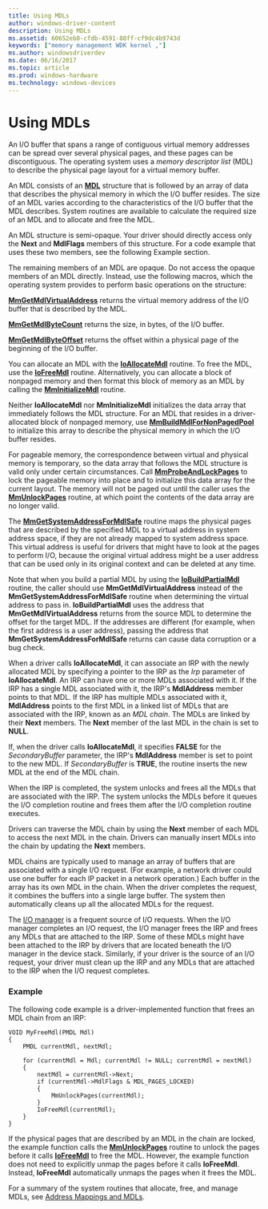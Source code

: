 ```yaml
---
title: Using MDLs
author: windows-driver-content
description: Using MDLs
ms.assetid: 60652eb8-cfdb-4591-88ff-cf9dc4b9743d
keywords: ["memory management WDK kernel ,"]
ms.author: windowsdriverdev
ms.date: 06/16/2017
ms.topic: article
ms.prod: windows-hardware
ms.technology: windows-devices
---
```


# Using MDLs


An I/O buffer that spans a range of contiguous virtual memory addresses can be spread over several physical pages, and these pages can be discontiguous. The operating system uses a *memory descriptor list* (MDL) to describe the physical page layout for a virtual memory buffer.

An MDL consists of an [**MDL**](https://msdn.microsoft.com/library/windows/hardware/ff554414) structure that is followed by an array of data that describes the physical memory in which the I/O buffer resides. The size of an MDL varies according to the characteristics of the I/O buffer that the MDL describes. System routines are available to calculate the required size of an MDL and to allocate and free the MDL.

An MDL structure is semi-opaque. Your driver should directly access only the **Next** and **MdlFlags** members of this structure. For a code example that uses these two members, see the following Example section.

The remaining members of an MDL are opaque. Do not access the opaque members of an MDL directly. Instead, use the following macros, which the operating system provides to perform basic operations on the structure:

[**MmGetMdlVirtualAddress**](https://msdn.microsoft.com/library/windows/hardware/ff554539) returns the virtual memory address of the I/O buffer that is described by the MDL.

[**MmGetMdlByteCount**](https://msdn.microsoft.com/library/windows/hardware/ff554530) returns the size, in bytes, of the I/O buffer.

[**MmGetMdlByteOffset**](https://msdn.microsoft.com/library/windows/hardware/ff554533) returns the offset within a physical page of the beginning of the I/O buffer.

You can allocate an MDL with the [**IoAllocateMdl**](https://msdn.microsoft.com/library/windows/hardware/ff548263) routine. To free the MDL, use the [**IoFreeMdl**](https://msdn.microsoft.com/library/windows/hardware/ff549126) routine. Alternatively, you can allocate a block of nonpaged memory and then format this block of memory as an MDL by calling the [**MmInitializeMdl**](https://msdn.microsoft.com/library/windows/hardware/ff554568) routine.

Neither **IoAllocateMdl** nor **MmInitializeMdl** initializes the data array that immediately follows the MDL structure. For an MDL that resides in a driver-allocated block of nonpaged memory, use [**MmBuildMdlForNonPagedPool**](https://msdn.microsoft.com/library/windows/hardware/ff554498) to initialize this array to describe the physical memory in which the I/O buffer resides.

For pageable memory, the correspondence between virtual and physical memory is temporary, so the data array that follows the MDL structure is valid only under certain circumstances. Call [**MmProbeAndLockPages**](https://msdn.microsoft.com/library/windows/hardware/ff554664) to lock the pageable memory into place and to initialize this data array for the current layout. The memory will not be paged out until the caller uses the [**MmUnlockPages**](https://msdn.microsoft.com/library/windows/hardware/ff556381) routine, at which point the contents of the data array are no longer valid.

The [**MmGetSystemAddressForMdlSafe**](https://msdn.microsoft.com/library/windows/hardware/ff554559) routine maps the physical pages that are described by the specified MDL to a virtual address in system address space, if they are not already mapped to system address space. This virtual address is useful for drivers that might have to look at the pages to perform I/O, because the original virtual address might be a user address that can be used only in its original context and can be deleted at any time.

Note that when you build a partial MDL by using the [**IoBuildPartialMdl**](https://msdn.microsoft.com/library/windows/hardware/ff548324) routine, the caller should use **MmGetMdlVirtualAddress** instead of the **MmGetSystemAddressForMdlSafe** routine when determining the virtual address to pass in. **IoBuildPartialMdl** uses the address that **MmGetMdlVirtualAddress** returns from the source MDL to determine the offset for the target MDL. If the addresses are different (for example, when the first address is a user address), passing the address that **MmGetSystemAddressForMdlSafe** returns can cause data corruption or a bug check.

When a driver calls **IoAllocateMdl**, it can associate an IRP with the newly allocated MDL by specifying a pointer to the IRP as the *Irp* parameter of **IoAllocateMdl**. An IRP can have one or more MDLs associated with it. If the IRP has a single MDL associated with it, the IRP's **MdlAddress** member points to that MDL. If the IRP has multiple MDLs associated with it, **MdlAddress** points to the first MDL in a linked list of MDLs that are associated with the IRP, known as an *MDL chain*. The MDLs are linked by their **Next** members. The **Next** member of the last MDL in the chain is set to **NULL**.

If, when the driver calls **IoAllocateMdl**, it specifies **FALSE** for the *SecondaryBuffer* parameter, the IRP's **MdlAddress** member is set to point to the new MDL. If *SecondaryBuffer* is **TRUE**, the routine inserts the new MDL at the end of the MDL chain.

When the IRP is completed, the system unlocks and frees all the MDLs that are associated with the IRP. The system unlocks the MDLs before it queues the I/O completion routine and frees them after the I/O completion routine executes.

Drivers can traverse the MDL chain by using the **Next** member of each MDL to access the next MDL in the chain. Drivers can manually insert MDLs into the chain by updating the **Next** members.

MDL chains are typically used to manage an array of buffers that are associated with a single I/O request. (For example, a network driver could use one buffer for each IP packet in a network operation.) Each buffer in the array has its own MDL in the chain. When the driver completes the request, it combines the buffers into a single large buffer. The system then automatically cleans up all the allocated MDLs for the request.

The [I/O manager](windows-kernel-mode-i-o-manager.md) is a frequent source of I/O requests. When the I/O manager completes an I/O request, the I/O manager frees the IRP and frees any MDLs that are attached to the IRP. Some of these MDLs might have been attached to the IRP by drivers that are located beneath the I/O manager in the device stack. Similarly, if your driver is the source of an I/O request, your driver must clean up the IRP and any MDLs that are attached to the IRP when the I/O request completes.

### Example

The following code example is a driver-implemented function that frees an MDL chain from an IRP:

```
VOID MyFreeMdl(PMDL Mdl)
{
    PMDL currentMdl, nextMdl;

    for (currentMdl = Mdl; currentMdl != NULL; currentMdl = nextMdl) 
    {
        nextMdl = currentMdl->Next;
        if (currentMdl->MdlFlags & MDL_PAGES_LOCKED) 
        {
            MmUnlockPages(currentMdl);
        }
        IoFreeMdl(currentMdl);
    }
} 
```

If the physical pages that are described by an MDL in the chain are locked, the example function calls the [**MmUnlockPages**](https://msdn.microsoft.com/library/windows/hardware/ff556381) routine to unlock the pages before it calls [**IoFreeMdl**](https://msdn.microsoft.com/library/windows/hardware/ff549126) to free the MDL. However, the example function does not need to explicitly unmap the pages before it calls **IoFreeMdl**. Instead, **IoFreeMdl** automatically unmaps the pages when it frees the MDL.

For a summary of the system routines that allocate, free, and manage MDLs, see [Address Mappings and MDLs](https://msdn.microsoft.com/library/windows/hardware/ff540568).

 

 




